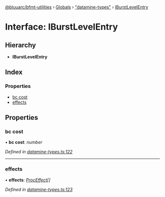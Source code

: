 [@bluuarc/bfmt-utilities](../README.md) › [Globals](../globals.md) › ["datamine-types"](../modules/_datamine_types_.md) › [IBurstLevelEntry](_datamine_types_.iburstlevelentry.md)

# Interface: IBurstLevelEntry

## Hierarchy

* **IBurstLevelEntry**

## Index

### Properties

* [bc cost](_datamine_types_.iburstlevelentry.md#bc-cost)
* [effects](_datamine_types_.iburstlevelentry.md#effects)

## Properties

###  bc cost

• **bc cost**: *number*

*Defined in [datamine-types.ts:122](https://github.com/BluuArc/bfmt-utilities/blob/fb7f106/src/datamine-types.ts#L122)*

___

###  effects

• **effects**: *[ProcEffect](../modules/_datamine_types_.md#proceffect)[]*

*Defined in [datamine-types.ts:123](https://github.com/BluuArc/bfmt-utilities/blob/fb7f106/src/datamine-types.ts#L123)*
